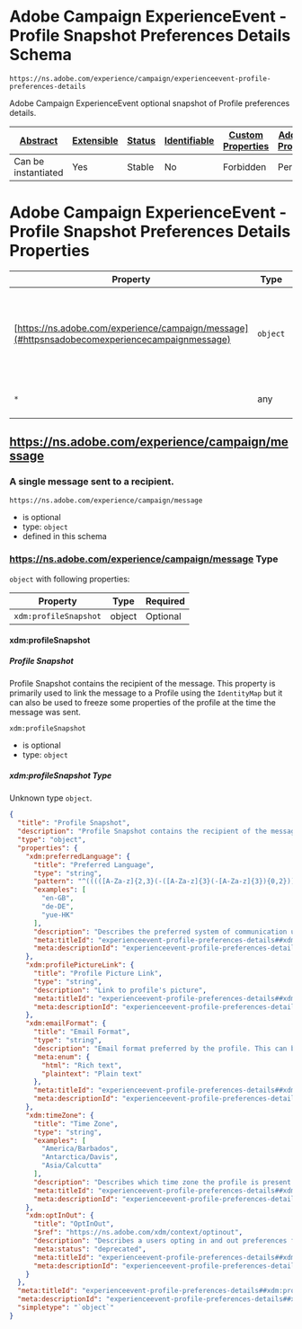 
# Adobe Campaign ExperienceEvent - Profile Snapshot Preferences Details Schema

```
https://ns.adobe.com/experience/campaign/experienceevent-profile-preferences-details
```

Adobe Campaign ExperienceEvent optional snapshot of Profile preferences details.

| [Abstract](../../../../abstract.md) | [Extensible](../../../../extensions.md) | [Status](../../../../status.md) | [Identifiable](../../../../id.md) | [Custom Properties](../../../../extensions.md) | [Additional Properties](../../../../extensions.md) | Defined In |
|-------------------------------------|-----------------------------------------|---------------------------------|-----------------------------------|------------------------------------------------|----------------------------------------------------|------------|
| Can be instantiated | Yes | Stable | No | Forbidden | Permitted | [adobe/experience/campaign/experienceevent-profile-preferences-details.schema.json](adobe/experience/campaign/experienceevent-profile-preferences-details.schema.json) |

# Adobe Campaign ExperienceEvent - Profile Snapshot Preferences Details Properties

| Property | Type | Required | Defined by |
|----------|------|----------|------------|
| [https://ns.adobe.com/experience/campaign/message](#httpsnsadobecomexperiencecampaignmessage) | `object` | Optional | Adobe Campaign ExperienceEvent - Profile Snapshot Preferences Details (this schema) |
| `*` | any | Additional | this schema *allows* additional properties |

## https://ns.adobe.com/experience/campaign/message
### A single message sent to a recipient.

`https://ns.adobe.com/experience/campaign/message`
* is optional
* type: `object`
* defined in this schema

### https://ns.adobe.com/experience/campaign/message Type


`object` with following properties:


| Property | Type | Required |
|----------|------|----------|
| `xdm:profileSnapshot`| object | Optional |



#### xdm:profileSnapshot
##### Profile Snapshot

Profile Snapshot contains the recipient of the message. This property is primarily used to link the message to a Profile using the `IdentityMap` but it can also be used to freeze some properties of the profile at the time the message was sent.

`xdm:profileSnapshot`
* is optional
* type: `object`

##### xdm:profileSnapshot Type

Unknown type `object`.

```json
{
  "title": "Profile Snapshot",
  "description": "Profile Snapshot contains the recipient of the message. This property is primarily used to link the message to a Profile using the `IdentityMap` but it can also be used to freeze some properties of the profile at the time the message was sent.",
  "type": "object",
  "properties": {
    "xdm:preferredLanguage": {
      "title": "Preferred Language",
      "type": "string",
      "pattern": "^(((([A-Za-z]{2,3}(-([A-Za-z]{3}(-[A-Za-z]{3}){0,2}))?)|[A-Za-z]{4}|[A-Za-z]{5,8})(-([A-Za-z]{4}))?(-([A-Za-z]{2}|[0-9]{3}))?(-([A-Za-z0-9]{5,8}|[0-9][A-Za-z0-9]{3}))*(-([0-9A-WY-Za-wy-z](-[A-Za-z0-9]{2,8})+))*(-(x(-[A-Za-z0-9]{1,8})+))?)|(x(-[A-Za-z0-9]{1,8})+)|((en-GB-oed|i-ami|i-bnn|i-default|i-enochian|i-hak|i-klingon|i-lux|i-mingo|i-navajo|i-pwn|i-tao|i-tay|i-tsu|sgn-BE-FR|sgn-BE-NL|sgn-CH-DE)|(art-lojban|cel-gaulish|no-bok|no-nyn|zh-guoyu|zh-hakka|zh-min|zh-min-nan|zh-xiang)))$",
      "examples": [
        "en-GB",
        "de-DE",
        "yue-HK"
      ],
      "description": "Describes the preferred system of communication used by the profile. Language codes are expressed in BCP 47 format.",
      "meta:titleId": "experienceevent-profile-preferences-details##xdm:preferredLanguage##title##8331",
      "meta:descriptionId": "experienceevent-profile-preferences-details##xdm:preferredLanguage##description##641"
    },
    "xdm:profilePictureLink": {
      "title": "Profile Picture Link",
      "type": "string",
      "description": "Link to profile's picture",
      "meta:titleId": "experienceevent-profile-preferences-details##xdm:profilePictureLink##title##55251",
      "meta:descriptionId": "experienceevent-profile-preferences-details##xdm:profilePictureLink##description##56771"
    },
    "xdm:emailFormat": {
      "title": "Email Format",
      "type": "string",
      "description": "Email format preferred by the profile. This can be rich text/plain text",
      "meta:enum": {
        "html": "Rich text",
        "plaintext": "Plain text"
      },
      "meta:titleId": "experienceevent-profile-preferences-details##xdm:emailFormat##title##91701",
      "meta:descriptionId": "experienceevent-profile-preferences-details##xdm:emailFormat##description##70331"
    },
    "xdm:timeZone": {
      "title": "Time Zone",
      "type": "string",
      "examples": [
        "America/Barbados",
        "Antarctica/Davis",
        "Asia/Calcutta"
      ],
      "description": "Describes which time zone the profile is present in, most frequently/the time zone preferred by the profile. Time zones are expressed according to the IETF tz database: https://www.ietf.org/timezones/tzdb-2016i/tz-link.htm",
      "meta:titleId": "experienceevent-profile-preferences-details##xdm:timeZone##title##32281",
      "meta:descriptionId": "experienceevent-profile-preferences-details##xdm:timeZone##description##42191"
    },
    "xdm:optInOut": {
      "title": "OptInOut",
      "$ref": "https://ns.adobe.com/xdm/context/optinout",
      "description": "Describes a users opting in and out preferences for communication by medium and communication type.",
      "meta:status": "deprecated",
      "meta:titleId": "experienceevent-profile-preferences-details##xdm:optInOut##title##77431",
      "meta:descriptionId": "experienceevent-profile-preferences-details##xdm:optInOut##description##87001"
    }
  },
  "meta:titleId": "experienceevent-profile-preferences-details##xdm:profileSnapshot##title##26481",
  "meta:descriptionId": "experienceevent-profile-preferences-details##xdm:profileSnapshot##description##58351",
  "simpletype": "`object`"
}
```









